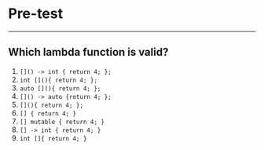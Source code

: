 <!-- .slide: data-background="#111111" -->

# Pre-test

___

## Which lambda function is valid?

1. `[]() -> int { return 4; };`
1. `int [](){ return 4; };`
1. `auto [](){ return 4; };`
1. `[]() -> auto {return 4; };`
1. `[](){ return 4; };`
1. `[] { return 4; }`
1. `[] mutable { return 4; }`
1. `[] -> int { return 4; }`
1. `int []{ return 4; }`
